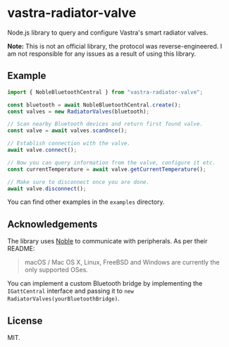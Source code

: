 # vastra-radiator-valve

Node.js library to query and configure Vastra's smart radiator valves.

**Note:** This is not an official library, the protocol was reverse-engineered. I am not responsible for any issues as a result of using this library.

## Example

```ts
import { NobleBluetoothCentral } from "vastra-radiator-valve";

const bluetooth = await NobleBluetoothCentral.create();
const valves = new RadiatorValves(bluetooth);

// Scan nearby Bluetooth devices and return first found valve.
const valve = await valves.scanOnce();

// Establish connection with the valve.
await valve.connect();

// Now you can query information from the valve, configure it etc.
const currentTemperature = await valve.getCurrentTemperature();

// Make sure to disconnect once you are done.
await valve.disconnect();
```

You can find other examples in the `examples` directory.

## Acknowledgements

The library uses [Noble](https://github.com/abandonware/noble) to communicate with peripherals. As per their README:

> macOS / Mac OS X, Linux, FreeBSD and Windows are currently the only supported OSes.

You can implement a custom Bluetooth bridge by implementing the `IGattCentral` interface and passing it to `new RadiatorValves(yourBluetoothBridge)`.

## License

MIT.
